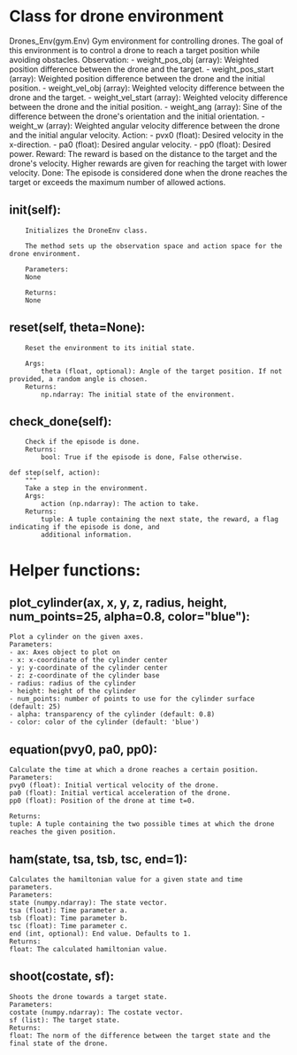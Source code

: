 # Class for drone environment
  Drones_Env(gym.Env)
  Gym environment for controlling drones.
    The goal of this environment is to control a drone to reach a target position while avoiding obstacles.
    Observation:
        - weight_pos_obj (array): Weighted position difference between the drone and the target.
        - weight_pos_start (array): Weighted position difference between the drone and the initial position.
        - weight_vel_obj (array): Weighted velocity difference between the drone and the target.
        - weight_vel_start (array): Weighted velocity difference between the drone and the initial position.
        - weight_ang (array): Sine of the difference between the drone's orientation and the initial orientation.
        - weight_w (array): Weighted angular velocity difference between the drone and the initial angular velocity.
    Action:
        - pvx0 (float): Desired velocity in the x-direction.
        - pa0 (float): Desired angular velocity.
        - pp0 (float): Desired power.
    Reward:
        The reward is based on the distance to the target and the drone's velocity. Higher rewards are given for
        reaching the target with lower velocity.
    Done:
        The episode is considered done when the drone reaches the target or exceeds the maximum number of allowed
        actions.

## init(self):
        Initializes the DroneEnv class.

        The method sets up the observation space and action space for the drone environment.

        Parameters:
        None

        Returns:
        None

## reset(self, theta=None):
        Reset the environment to its initial state.

        Args:
            theta (float, optional): Angle of the target position. If not provided, a random angle is chosen.
        Returns:
            np.ndarray: The initial state of the environment.

## check_done(self):
        Check if the episode is done.
        Returns:
            bool: True if the episode is done, False otherwise.

    def step(self, action):
        """
        Take a step in the environment.
        Args:
            action (np.ndarray): The action to take.
        Returns:
            tuple: A tuple containing the next state, the reward, a flag indicating if the episode is done, and
            additional information.

# Helper functions:

## plot_cylinder(ax, x, y, z, radius, height, num_points=25, alpha=0.8, color="blue"):
    Plot a cylinder on the given axes.
    Parameters:
    - ax: Axes object to plot on
    - x: x-coordinate of the cylinder center
    - y: y-coordinate of the cylinder center
    - z: z-coordinate of the cylinder base
    - radius: radius of the cylinder
    - height: height of the cylinder
    - num_points: number of points to use for the cylinder surface (default: 25)
    - alpha: transparency of the cylinder (default: 0.8)
    - color: color of the cylinder (default: 'blue')

## equation(pvy0, pa0, pp0):

    Calculate the time at which a drone reaches a certain position.
    Parameters:
    pvy0 (float): Initial vertical velocity of the drone.
    pa0 (float): Initial vertical acceleration of the drone.
    pp0 (float): Position of the drone at time t=0.

    Returns:
    tuple: A tuple containing the two possible times at which the drone reaches the given position.

## ham(state, tsa, tsb, tsc, end=1):
    Calculates the hamiltonian value for a given state and time parameters.
    Parameters:
    state (numpy.ndarray): The state vector.
    tsa (float): Time parameter a.
    tsb (float): Time parameter b.
    tsc (float): Time parameter c.
    end (int, optional): End value. Defaults to 1.
    Returns:
    float: The calculated hamiltonian value.

## shoot(costate, sf):
    Shoots the drone towards a target state.
    Parameters:
    costate (numpy.ndarray): The costate vector.
    sf (list): The target state.
    Returns:
    float: The norm of the difference between the target state and the final state of the drone.
